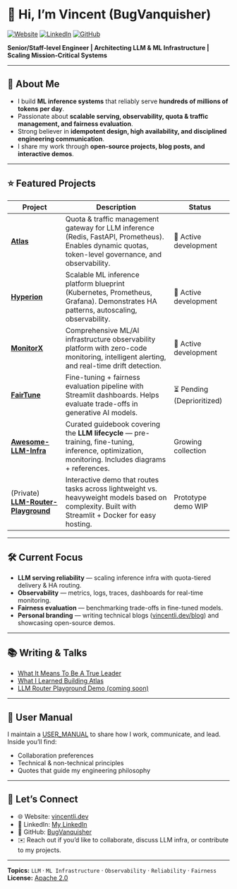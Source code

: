 # 👋 Hi, I’m Vincent (BugVanquisher)

[![Website](https://img.shields.io/badge/Website-vincentli.dev-blue)](https://www.vincentli.dev)
[![LinkedIn](https://img.shields.io/badge/LinkedIn-Profile-blue)](https://www.linkedin.com/in/ljyds) 
[![GitHub](https://img.shields.io/badge/GitHub-BugVanquisher-black)](https://github.com/BugVanquisher)

**Senior/Staff-level Engineer | Architecting LLM & ML Infrastructure | Scaling Mission-Critical Systems**

---

## 🚀 About Me
- I build **ML inference systems** that reliably serve **hundreds of millions of tokens per day**.  
- Passionate about **scalable serving, observability, quota & traffic management, and fairness evaluation**.  
- Strong believer in **idempotent design, high availability, and disciplined engineering communication**.  
- I share my work through **open-source projects, blog posts, and interactive demos**.

---

## ⭐ Featured Projects

| Project | Description | Status |
|---------|-------------|----------------|
| [**Atlas**](https://github.com/BugVanquisher/Atlas) | Quota & traffic management gateway for LLM inference (Redis, FastAPI, Prometheus). Enables dynamic quotas, token-level governance, and observability. | 🚧 Active development |
| [**Hyperion**](https://github.com/BugVanquisher/Hyperion) | Scalable ML inference platform blueprint (Kubernetes, Prometheus, Grafana). Demonstrates HA patterns, autoscaling, observability. | 🚧 Active development |
| [**MonitorX**](https://github.com/BugVanquisher/MonitorX) | Comprehensive ML/AI infrastructure observability platform with zero-code monitoring, intelligent alerting, and real-time drift detection. | 🚧 Active development |
| [**FairTune**](https.github.com/BugVanquisher/FairTune) | Fine-tuning + fairness evaluation pipeline with Streamlit dashboards. Helps evaluate trade-offs in generative AI models. | ⏳ Pending (Deprioritized) |
| [**Awesome-LLM-Infra**](https://github.com/BugVanquisher/Awesome-LLM-Infra) | Curated guidebook covering the **LLM lifecycle** — pre-training, fine-tuning, inference, optimization, monitoring. Includes diagrams + references. | Growing collection |
| (Private) [**LLM-Router-Playground**](https://github.com/BugVanquisher/llm-router-playground) | Interactive demo that routes tasks across lightweight vs. heavyweight models based on complexity. Built with Streamlit + Docker for easy hosting. | Prototype demo WIP |

---

## 🛠 Current Focus
- **LLM serving reliability** — scaling inference infra with quota-tiered delivery & HA routing.  
- **Observability** — metrics, logs, traces, dashboards for real-time monitoring.  
- **Fairness evaluation** — benchmarking trade-offs in fine-tuned models.  
- **Personal branding** — writing technical blogs ([vincentli.dev/blog](https://www.vincentli.dev/blog)) and showcasing open-source demos.  

---

## 📚 Writing & Talks
- [What It Means To Be A True Leader](https://www.vincentli.dev/blog/what-it-means-to-be-a-true-leader)  
- [What I Learned Building Atlas](https://www.vincentli.dev/blog/what-i-learned-building-atlas)  
- [LLM Router Playground Demo (coming soon)]()  

---

## 📖 User Manual
I maintain a [USER_MANUAL](./USER_MANUAL.md) to share how I work, communicate, and lead.  
Inside you’ll find:
- Collaboration preferences  
- Technical & non-technical principles  
- Quotes that guide my engineering philosophy  

---

## 🤝 Let’s Connect
- 🌐 Website: [vincentli.dev](https://www.vincentli.dev)  
- 💼 LinkedIn: [My LinkedIn](https://www.linkedin.com/in/ljyds)  
- 🐙 GitHub: [BugVanquisher](https://github.com/BugVanquisher)  
- ✉️ Reach out if you’d like to collaborate, discuss LLM infra, or contribute to my projects.  

---

**Topics:** `LLM` · `ML Infrastructure` · `Observability` · `Reliability` · `Fairness`  
**License:** [Apache 2.0](./LICENSE)